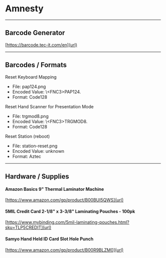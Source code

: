 # Amnesty
___

## Barcode Generator
[https://barcode.tec-it.com/en](url)

___

## Barcodes / Formats

Reset Keyboard Mapping
- File: pap124.png
- Encoded Value: \\&lt;FNC3&gt;PAP124.
- Format: Code128

Reset Hand Scanner for Presentation Mode
- File: trgmod8.png
- Encoded Value: \\&lt;FNC3&gt;TRGMOD8.
- Format: Code128

Reset Station (reboot)
- File: station-reset.png
- Encoded Value: unknown
- Format: Aztec
___

## Hardware / Supplies

#### Amazon Basics 9" Thermal Laminator Machine
[https://www.amazon.com/gp/product/B00BUI5QWS](url)

#### 5MIL Credit Card 2-1/8" x 3-3/8" Laminating Pouches - 100pk
[https://www.mybinding.com/5mil-laminating-pouches.html?sku=TLP5CREDIT](url)

#### Samyo Hand Held ID Card Slot Hole Punch
[https://www.amazon.com/gp/product/B00R9BLZM0](url)